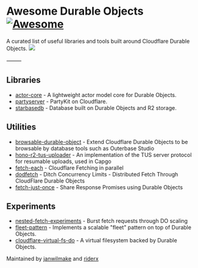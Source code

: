 # Awesome Durable Objects [![Awesome](https://awesome.re/badge-flat2.svg)](https://awesome.re)

A curated list of useful libraries and tools built around Cloudflare Durable Objects.
[![](https://badge.xymake.com/janwilmake/status/1916444533472281049)](https://xymake.com/janwilmake/status/1916444533472281049)

⸻

## Libraries

- [actor-core](https://github.com/rivet-gg/actor-core) - A lightweight actor model core for Durable Objects.
- [partyserver](https://github.com/threepointone/partyserver) - PartyKit on Cloudflare.
- [starbasedb](https://github.com/outerbase/starbasedb) - Database built on Durable Objects and R2 storage.

## Utilities

- [browsable-durable-object](https://github.com/outerbase/browsable-durable-object) - Extend Cloudflare Durable Objects to be browsable by database tools such as Outerbase Studio
- [hono-r2-tus-uploader](https://github.com/Cap-go/hono-r2-tus-uploader) - An implementation of the TUS server protocol for resumable uploads, used in Capgo
- [fetch-each](https://github.com/janwilmake/fetch-each) - Cloudflare Fetching in parallel
- [dodfetch](https://github.com/janwilmake/dodfetch) - Ditch Concurrency Limits - Distributed Fetch Through CloudFlare Durable Objects
- [fetch-just-once](https://github.com/janwilmake/fetch-just-once) - Share Response Promises using Durable Objects

## Experiments

- [nested-fetch-experiments](https://github.com/janwilmake/nested-fetch-experiments) - Burst fetch requests through DO scaling
- [fleet-pattern](https://github.com/acoyfellow/fleet-pattern) - Implements a scalable "fleet" pattern on top of Durable Objects.
- [cloudflare-virtual-fs-do](https://github.com/janwilmake/cloudflare-virtual-fs-do) - A virtual filesystem backed by Durable Objects.

Maintained by <a href="https://github.com/janwilmake">janwilmake</a> and <a href="https://github.com/riderx">riderx</a>
